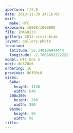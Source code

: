 ```yaml
---
aperture: f/2.0
date: 2013-11-30 14:16:03
exif:
  make: HTC
exposure: 10008/1000000
file: IMAG0233
gallery: 2013-visit-bram
layout: gallery-photo
location:
  latitude: 56.340106944444
  longitude: -2.7866892222222
model: HTC One S
next: 0e378e6
ordering: 16
previous: 86f09c0
sizes:
  640w:
    height: 1136
    width: 640
  200x200:
    height: 200
    width: 200
  96x96:
    height: 96
    width: 96
title: 
---
```

